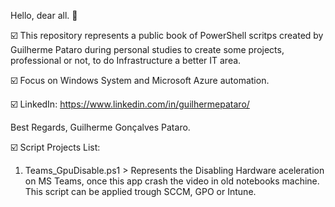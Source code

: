 Hello, dear all. 👋

☑️ This repository represents a public book of PowerShell scritps created by Guilherme Pataro during personal studies to create some projects, professional or not, 
to do Infrastructure a better IT area.

☑️ Focus on Windows System and Microsoft Azure automation.

☑️ LinkedIn: https://www.linkedin.com/in/guilhermepataro/

Best Regards, 
Guilherme Gonçalves Pataro.


☑️ Script Projects List:

1) Teams_GpuDisable.ps1 > Represents the Disabling Hardware aceleration on MS Teams, once this app crash the video in old notebooks machine. This script can be applied 
trough SCCM, GPO or Intune.
